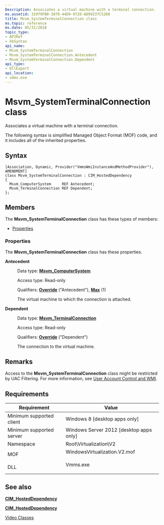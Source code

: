 ```yaml
---
Description: Associates a virtual machine with a terminal connection.
ms.assetid: 31979FB8-3870-44D9-9720-AD99237C5268
title: Msvm_SystemTerminalConnection class
ms.topic: reference
ms.date: 05/31/2018
topic_type: 
- APIRef
- kbSyntax
api_name: 
- Msvm_SystemTerminalConnection
- Msvm_SystemTerminalConnection.Antecedent
- Msvm_SystemTerminalConnection.Dependent
api_type: 
- DllExport
api_location: 
- vmms.exe
---
```


# Msvm\_SystemTerminalConnection class

Associates a virtual machine with a terminal connection.

The following syntax is simplified Managed Object Format (MOF) code, and it includes all of the inherited properties.

## Syntax

``` syntax
[Association, Dynamic, Provider("VmmsWmiInstanceAndMethodProvider"), AMENDMENT]
class Msvm_SystemTerminalConnection : CIM_HostedDependency
{
  Msvm_ComputerSystem     REF Antecedent;
  Msvm_TerminalConnection REF Dependent;
};
```

## Members

The **Msvm\_SystemTerminalConnection** class has these types of members:

-   [Properties](#properties)

### Properties

The **Msvm\_SystemTerminalConnection** class has these properties.

<dl> <dt>

**Antecedent**
</dt> <dd> <dl> <dt>

Data type: **[**Msvm\_ComputerSystem**](msvm-computersystem.md)**
</dt> <dt>

Access type: Read-only
</dt> <dt>

Qualifiers: [**Override**](/windows/desktop/WmiSdk/standard-qualifiers) ("Antecedent"), [**Max**](/windows/desktop/WmiSdk/standard-qualifiers) (1)
</dt> </dl>

The virtual machine to which the connection is attached.

</dd> <dt>

**Dependent**
</dt> <dd> <dl> <dt>

Data type: **[**Msvm\_TerminalConnection**](msvm-terminalconnection.md)**
</dt> <dt>

Access type: Read-only
</dt> <dt>

Qualifiers: [**Override**](/windows/desktop/WmiSdk/standard-qualifiers) ("Dependent")
</dt> </dl>

The connection to the virtual machine.

</dd> </dl>

## Remarks

Access to the **Msvm\_SystemTerminalConnection** class might be restricted by UAC Filtering. For more information, see [User Account Control and WMI](/windows/desktop/WmiSdk/user-account-control-and-wmi).

## Requirements



| Requirement | Value |
|-------------------------------------|---------------------------------------------------------------------------------------------------------|
| Minimum supported client<br/> | Windows 8 \[desktop apps only\]<br/>                                                              |
| Minimum supported server<br/> | Windows Server 2012 \[desktop apps only\]<br/>                                                    |
| Namespace<br/>                | Root\\Virtualization\\V2<br/>                                                                     |
| MOF<br/>                      | <dl> <dt>WindowsVirtualization.V2.mof</dt> </dl> |
| DLL<br/>                      | <dl> <dt>Vmms.exe</dt> </dl>                     |



## See also

<dl> <dt>

[**CIM\_HostedDependency**](cim-hosteddependency.md)
</dt> <dt>

[**CIM\_HostedDependency**](/previous-versions//cc136861(v=vs.85))
</dt> <dt>

[Video Classes](video-classes.md)
</dt> </dl>

 

